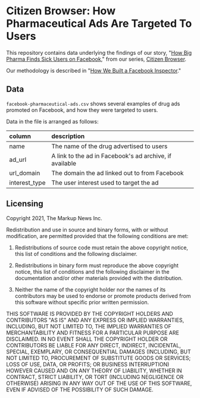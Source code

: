 # Citizen Browser: How Pharmaceutical Ads Are Targeted To Users

This repository contains data underlying the findings of our story, "[How Big Pharma Finds Sick Users on Facebook](https://themarkup.org/citizen-browser/)," from our series, [Citizen Browser](https://themarkup.org/citizen-browser/).

Our methodology is described in "[How We Built a Facebook Inspector](https://themarkup.org/citizen-browser/2021/01/05/how-we-built-a-facebook-inspector)."

## Data

`facebook-pharmaceutical-ads.csv` shows several examples of drug ads promoted on Facebook, and how they were targeted to users. 

Data in the file is arranged as follows:

| column              | description                                                                                     |
|:--------------------|:-----------------------------------------------------------------------------------------------|
| name               | The name of the drug advertised to users                             |
| ad_url            | A link to the ad in Facebook's ad archive, if available       |
| url_domain        | The domain the ad linked out to from Facebook |
| interest_type      | The user interest used to target the ad                       |

## Licensing
Copyright 2021, The Markup News Inc.

Redistribution and use in source and binary forms, with or without modification, are permitted provided that the following conditions are met:

1. Redistributions of source code must retain the above copyright notice, this list of conditions and the following disclaimer.

2. Redistributions in binary form must reproduce the above copyright notice, this list of conditions and the following disclaimer in the documentation and/or other materials provided with the distribution.

3. Neither the name of the copyright holder nor the names of its contributors may be used to endorse or promote products derived from this software without specific prior written permission.

THIS SOFTWARE IS PROVIDED BY THE COPYRIGHT HOLDERS AND CONTRIBUTORS "AS IS" AND ANY EXPRESS OR IMPLIED WARRANTIES, INCLUDING, BUT NOT LIMITED TO, THE IMPLIED WARRANTIES OF MERCHANTABILITY AND FITNESS FOR A PARTICULAR PURPOSE ARE DISCLAIMED. IN NO EVENT SHALL THE COPYRIGHT HOLDER OR CONTRIBUTORS BE LIABLE FOR ANY DIRECT, INDIRECT, INCIDENTAL, SPECIAL, EXEMPLARY, OR CONSEQUENTIAL DAMAGES (INCLUDING, BUT NOT LIMITED TO, PROCUREMENT OF SUBSTITUTE GOODS OR SERVICES; LOSS OF USE, DATA, OR PROFITS; OR BUSINESS INTERRUPTION) HOWEVER CAUSED AND ON ANY THEORY OF LIABILITY, WHETHER IN CONTRACT, STRICT LIABILITY, OR TORT (INCLUDING NEGLIGENCE OR OTHERWISE) ARISING IN ANY WAY OUT OF THE USE OF THIS SOFTWARE, EVEN IF ADVISED OF THE POSSIBILITY OF SUCH DAMAGE.
